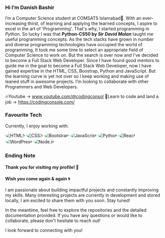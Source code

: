 <h3> Hi I’m Danish Bashir </h3>
I’m a Computer Science student at COMSATS Islamabad🌄. With an ever-increasing thirst, of learning and applying the learned concepts, I aspire to excel in the art of 'Programming'. That's why, I started programming in <em>Python</em>. So lucky I was that <b>Python-CS50 by <em>Sir David Malan</em></b> taught me useful programming concepts. As the tech stacks have grown in number and diverse programming technologies have occupied the world of programming, It took me some time to select an appropriate field of Computer Science to work on. But the search is over now and I've decided to become a Full Stack Web Developer. Since I have found good mentors to guide me in the goal to become a Full Stack Web Developer, now I have gained expertise in the HTML, CSS, Boostrap, Python and JavaScript. But the learning curve is yet not over so I keep working and making use of leaned stuff in awesome projects.  I’m looking to collaborate with other Programmers and Web Developers.

🔥Youtube -> www.youtube.com/@codingconsol
🎯Learn to code and land a job -> https://codingconsole.com/


<h3> Favourite Tech </h3>

Currently, I enjoy working with:

<style>
  .tech-logo {
    border-radius: 50%;
    overflow: hidden;
    transition: transform 0.3s ease;
  }
  
  .tech-logo:hover {
    transform: scale(1.1);
  }
</style>

<p align="left">
  <img class="tech-logo" src="https://img.shields.io/badge/HTML5-E34F26?style=for-the-badge&logo=html5&logoColor=white" alt="HTML5"/>
  <img class="tech-logo" src="https://img.shields.io/badge/CSS3-1572B6?style=for-the-badge&logo=css3&logoColor=white" alt="CSS3"/>
  <img class="tech-logo" src="https://img.shields.io/badge/Bootstrap-563D7C?style=for-the-badge&logo=bootstrap&logoColor=white" alt="Bootstrap"/>
  <img class="tech-logo" src="https://img.shields.io/badge/JavaScript-F7DF1E?style=for-the-badge&logo=javascript&logoColor=black" alt="JavaScript"/>
  <img class="tech-logo" src="https://img.shields.io/badge/Python-3776AB?style=for-the-badge&logo=python&logoColor=white" alt="Python"/>
  <img class="tech-logo" src="https://img.shields.io/badge/React-20232A?style=for-the-badge&logo=react&logoColor=61DAFB" alt="React"/>
  <img class="tech-logo" src="https://img.shields.io/badge/WordPress-21759B?style=for-the-badge&logo=wordpress&logoColor=white" alt="WordPress"/>
  <img class="tech-logo" src="https://img.shields.io/badge/Node.js-43853D?style=for-the-badge&logo=node.js&logoColor=white" alt="Node.js"/>
</p>

### Ending Note

<h4>Thank you for visiting my profile! 🚀</h4>
<h4>Wish you come again & again 🌀 </h4>

I am passionate about building impactful projects and constantly improving my skills. Many interesting projects are currently in development and stored locally, I am excited to share them with you soon. Stay tuned!

In the meantime, feel free to explore the repositories and the detailed documentation provided. If you have any questions or would like to collaborate, please don't hesitate to reach out!

<!--### Portfolio Projects

- **[Project Name](https://github.com/yourusername/project-repo)**: A brief description of what the project does. ![Tech Stack](https://img.shields.io/badge/Tech-HTML-informational?style=flat&logo=html5&logoColor=white&color=2bbc8a)
- **[Project Name](https://github.com/yourusername/project-repo)**: A brief description of what the project does. ![Tech Stack](https://img.shields.io/badge/Tech-CSS-informational?style=flat&logo=css3&logoColor=white&color=2bbc8a)

![Project Demo](link-to-demo.gif)

### Contact Me

-->
I look forward to connecting with you!

<!---
DanishBashir-003/DanishBashir-003 is a ✨ special ✨ repository because its `README.md` (this file) appears on your GitHub profile.
You can click the Preview link to take a look at your changes.
--->
